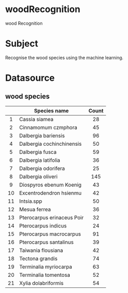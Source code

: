 # woodRecognition
wood Recognition

# Subject 

Recognise the wood species using the machine learning.

# Datasource

## wood species

|      |   Species name   |  Count    |
| :--: | ---- | :--: |
| 1 |Cassia siamea|      28|
| 2 |Cinnamomum czmphora|      45|
| 3 |Dalbergia bariensis|      96|
| 4 |Dalbergia cochinchinensis|      50|
| 5 |Dalbergia fusca|      59|
| 6 |Dalbergia latifolia|      36|
| 7 |Dalbergia odorifera|      25|
| 8 |Dalbergia oliveri|     145|
| 9 |Diospyros ebenum Koenig|      43|
| 10 |Excentrodendron hsienmu|      42|
| 11 |Intsia.spp|      50|
| 12 |Mesua ferrea|      36|
| 13 |Pterocarpus erinaceus Poir|      32|
| 14 |Pterocarpus indicus|      24|
| 15 |Pterocarpus macrocarpus|      91|
| 16 |Pterocarpus santalinus|      39|
| 17 |Taiwania flousiana|      42|
| 18 |Tectona grandis|      74|
| 19 |Terminalia myriocarpa|      63|
| 20 |Terminalia tomentosa|      52|
| 21 |Xylia dolabriformis |      54|







